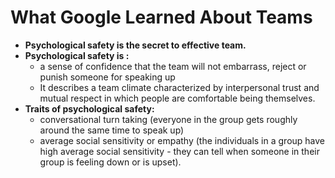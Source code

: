# What Google Learned About Teams

- **Psychological safety is the secret to effective team.**
- **Psychological safety is :**
    - a sense of confidence that the team will not embarrass, reject or punish someone for speaking up
    - It describes a team climate characterized by interpersonal trust and mutual respect in which people are comfortable being themselves.
- **Traits of psychological safety:**
    - conversational turn taking (everyone in the group gets roughly around the same time to speak up)
    - average social sensitivity or empathy (the individuals in a group have high average social sensitivity - they can tell when someone in their group is feeling down or is upset).
